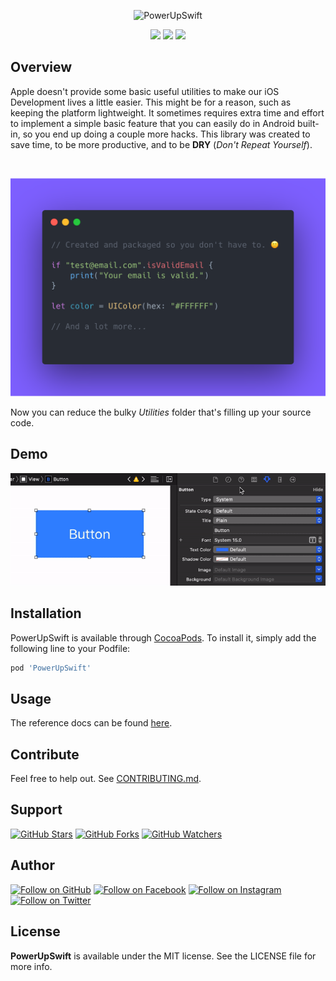 <!--[![CI Status](https://img.shields.io/travis/cefjoeii/PowerUpSwift.svg?style=flat)](https://travis-ci.org/cefjoeii/PowerUpSwift)-->

<p align="center">
  <img src="https://raw.githubusercontent.com/PowerUpX/PowerUpSwift/master/Screenshots/PowerUpSwift.png" alt="PowerUpSwift" width="auto" height="auto" />
</p>

<p align="center">
  <img src="https://img.shields.io/cocoapods/v/PowerUpSwift.svg?style=flat" />
  <img src="https://img.shields.io/cocoapods/l/PowerUpSwift.svg?style=flat" />
  <img src="https://img.shields.io/cocoapods/p/PowerUpSwift.svg?style=flat" />
</p>

## Overview
Apple doesn't provide some basic useful utilities to make our iOS Development lives a little easier. This might be for a reason, such as keeping the platform lightweight. It sometimes requires extra time and effort to implement a simple basic feature that you can easily do in Android built-in, so you end up doing a couple more hacks. This library was created to save time, to be more productive, and to be **DRY** (*Don't Repeat Yourself*).

<br>

<p align="center">
  <img src="https://raw.githubusercontent.com/PowerUpX/PowerUpSwift/master/Screenshots/code-screenshot-purple.png" alt="PowerUpSwift Code Screenshot" width="auto" height="auto" />
</p>

Now you can reduce the bulky *Utilities* folder that's filling up your source code.

## Demo
<img src="https://raw.githubusercontent.com/PowerUpX/PowerUpSwift/master/Screenshots/Demo.gif" alt="PowerUpSwift" width="auto" height="auto" />

## Installation

PowerUpSwift is available through [CocoaPods](https://cocoapods.org/pods/PowerUpSwift). To install
it, simply add the following line to your Podfile:

```ruby
pod 'PowerUpSwift'
```

## Usage

The reference docs can be found [here](http://powerupx.github.io/PowerUpSwiftDocs).

## Contribute

Feel free to help out. See [CONTRIBUTING.md](CONTRIBUTING.md).

## Support 
[![GitHub Stars](https://img.shields.io/github/stars/PowerUpX/PowerUpSwift.svg?style=social&label=Star)](https://github.com/PowerUpX/PowerUpSwift)
[![GitHub Forks](https://img.shields.io/github/forks/PowerUpX/PowerUpSwift.svg?style=social&label=Fork)](https://github.com/PowerUpX/PowerUpSwift/fork)
[![GitHub Watchers](https://img.shields.io/github/watchers/PowerUpX/PowerUpSwift.svg?style=social&label=Watch)](https://github.com/PowerUpX/PowerUpSwift)

## Author 
[![Follow on GitHub](https://img.shields.io/github/followers/cefjoeii.svg?style=social&label=Follow)](https://github.com/cefjoeii)
[![Follow on Facebook](https://img.shields.io/badge/Follow%20%40cefjoeii%20on-Facebook-%233C5A99.svg)](https://facebook.com/cefjoeii)
[![Follow on Instagram](https://img.shields.io/badge/Follow%20%40cefjoeii%20on-Instagram-C13584.svg)](https://instagram.com/cefjoeii)
[![Follow on Twitter](https://img.shields.io/twitter/follow/cefjoeii.svg?style=social)](https://twitter.com/cefjoeii)

## License

**PowerUpSwift** is available under the MIT license. See the LICENSE file for more info.
